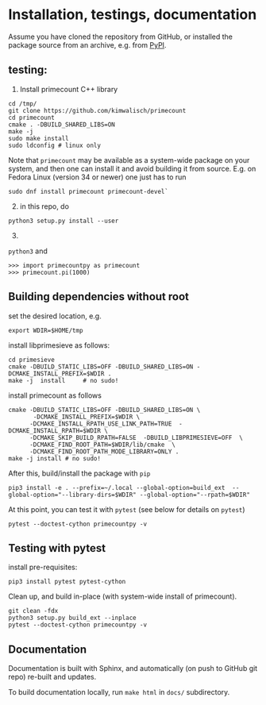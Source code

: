 # Installation, testings, documentation 

Assume you have cloned the repository from GitHub, or
installed the package source from an archive, e.g. from [PyPI](https://pypi.org/project/primecountpy/).

## testing:

1) Install primecount C++ library
```
cd /tmp/
git clone https://github.com/kimwalisch/primecount
cd primecount
cmake . -DBUILD_SHARED_LIBS=ON
make -j
sudo make install
sudo ldconfig # linux only
```

Note that `primecount` may be available as a system-wide package on your
system, and then one can install it and avoid building it from source.  E.g. on
Fedora Linux (version 34 or newer) one just has to run 
```
sudo dnf install primecount primecount-devel`
```

2) in this repo, do
```
python3 setup.py install --user
```
3)

`python3`
and
```
>>> import primecountpy as primecount
>>> primecount.pi(1000)
```


## Building dependencies without root

set the desired location, e.g.
```
export WDIR=$HOME/tmp
```

install libprimesieve as follows:
```
cd primesieve
cmake -DBUILD_STATIC_LIBS=OFF -DBUILD_SHARED_LIBS=ON -DCMAKE_INSTALL_PREFIX=$WDIR .
make -j  install     # no sudo!
```
install primecount as follows
```
cmake -DBUILD_STATIC_LIBS=OFF -DBUILD_SHARED_LIBS=ON \
       -DCMAKE_INSTALL_PREFIX=$WDIR \
      -DCMAKE_INSTALL_RPATH_USE_LINK_PATH=TRUE  -DCMAKE_INSTALL_RPATH=$WDIR \
      -DCMAKE_SKIP_BUILD_RPATH=FALSE  -DBUILD_LIBPRIMESIEVE=OFF  \
      -DCMAKE_FIND_ROOT_PATH=$WDIR/lib/cmake  \
      -DCMAKE_FIND_ROOT_PATH_MODE_LIBRARY=ONLY .
make -j install # no sudo!
```

After this, build/install the package with `pip`
```
pip3 install -e . --prefix=~/.local --global-option=build_ext  --global-option="--library-dirs=$WDIR" --global-option="--rpath=$WDIR"
```

At this point, you can test it with `pytest` (see below for details on `pytest`)

```
pytest --doctest-cython primecountpy -v
```

## Testing with pytest

install pre-requisites:

```
pip3 install pytest pytest-cython
```

Clean up, and build in-place (with system-wide install of primecount).

```
git clean -fdx
python3 setup.py build_ext --inplace
pytest --doctest-cython primecountpy -v
```

## Documentation

Documentation is built with Sphinx, and automatically (on push to GitHub git repo)
re-built and updates. 

To build documentation locally, run `make html` in `docs/` subdirectory.
